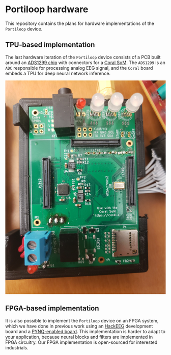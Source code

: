 # Portiloop hardware

This repository contains the plans for hardware implementations of the `Portiloop` device.

## TPU-based implementation

The last hardware iteration of the `Portiloop` device consists of a PCB built around an [ADS1299 chip](https://www.ti.com/product/ADS1299) with connectors for a [Coral SoM](https://coral.ai/products/som).
The `ADS1299` is an `ADC` responsible for processing analog EEG signal, and the `Coral` board embeds a TPU for deep neural network inference.

![pcb_real](figures/pcb_real.jpg)

## FPGA-based implementation

It is also possible to implement the `Portiloop` device on an FPGA system, which we have done in previous work using an [HackEEG](https://www.crowdsupply.com/starcat/hackeeg) development board and a [PYNQ-enabled board](http://www.pynq.io).
This implementation is harder to adapt to your application, because neural blocks and filters are implemented in FPGA circuitry.
Our FPGA implementation is open-sourced for interested industrials.
